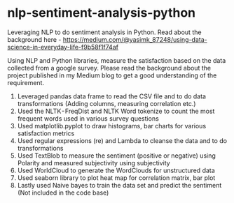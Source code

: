 # nlp-sentiment-analysis-python
Leveraging NLP to do sentiment analysis in Python. Read about the background here - 
https://medium.com/@yasimk_87248/using-data-science-in-everyday-life-f9b58f1f74af

Using NLP and Python libraries, measure the satisfaction based on the data collected from a google survey. Please read the background about the project published in my Medium blog to get a good understanding of the requirement. 


1) Leveraged pandas data frame to read the CSV file and to do data transformations (Adding columns, measuring correlation etc.)
2) Used the NLTK - FreqDist and NLTK Word tokenize to count the most frequent words used in various survey questions 
3) Used matplotlib.pyplot to draw histograms, bar charts for various satisfaction metrics
4) Used regular expressions (re) and Lambda to cleanse the data and to do transformations
5) Used TextBlob to measure the sentiment (positive or negative) using Polarity and measured subjectivity using subjectivity
6) Used WorldCloud to generate the WordClouds for unstructured data
7) Used seaborn library to plot heat map for correlation matrix, bar plot
8) Lastly used Naive bayes to train the data set and predict the sentiment (Not included in the code base)
